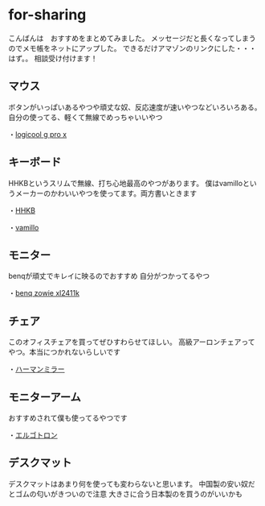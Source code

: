 # for-sharing
こんばんは　おすすめをまとめてみました。
メッセージだと長くなってしまうのでメモ帳をネットにアップした。
できるだけアマゾンのリンクにした・・・はず。。
相談受け付けます！

## マウス
ボタンがいっぱいあるやつや頑丈な奴、反応速度が速いやつなどいろいろある。
自分の使ってる、軽くて無線でめっちゃいいやつ


・[logicool g pro x](https://www.amazon.co.jp/Logicool-SUPERLIGHT-%E3%82%B2%E3%83%BC%E3%83%9F%E3%83%B3%E3%82%B0%E3%83%9E%E3%82%A6%E3%82%B9%E3%80%81%E3%83%AD%E3%82%B8%E3%82%AF%E3%83%BC%E3%83%ABG%E5%8F%B2%E4%B8%8A%E6%9C%80%E8%BB%BD%E9%87%8F63g%E6%9C%AA%E6%BA%80%E3%80%81LIGHTSPEED%E7%84%A1%E7%B7%9A-POWERPLAY%E7%84%A1%E7%B7%9A%E5%85%85%E9%9B%BB%E5%AF%BE%E5%BF%9C%E3%80%81-G-PPD-003WL-BK/dp/B08LVCQLSH/ref=sr_1_46?__mk_ja_JP=%E3%82%AB%E3%82%BF%E3%82%AB%E3%83%8A&crid=19OQI36XSFSLA&keywords=logicool+mouse&qid=1676637531&sprefix=logicool+mouc%2Caps%2C175&sr=8-46)


## キーボード
HHKBというスリムで無線、打ち心地最高のやつがあります。
僕はvamilloというメーカーのかわいいやつを使ってます。両方書いときます


・[HHKB](https://www.amazon.co.jp/HHKB-Professional-HYBRID-%E6%97%A5%E6%9C%AC%E8%AA%9E%E9%85%8D%E5%88%97%EF%BC%8F%E5%A2%A8/dp/B082TZPCGJ/ref=sr_1_2?__mk_ja_JP=%E3%82%AB%E3%82%BF%E3%82%AB%E3%83%8A&crid=3R1UXXFWKJWR7&keywords=hhkb&qid=1676634750&sprefix=hhk%2Caps%2C191&sr=8-2)


・[vamillo](https://www.fumo-shop.com/varmilo-73-sakura-jis-keyboard.html)

## モニター
benqが頑丈でキレイに映るのでおすすめ
自分がつかってるやつ

・[benq zowie xl2411k](https://www.amazon.co.jp/XL2411K-24%E5%9E%8B%E3%82%B2%E3%83%BC%E3%83%9F%E3%83%B3%E3%82%B0%E3%83%A2%E3%83%8B%E3%82%BF%E3%83%BC-DyAc%E6%8A%80%E8%A1%93%E6%90%AD%E8%BC%89-%E6%96%B0OSD%E3%83%A1%E3%83%8B%E3%83%A5%E3%83%BC-%E6%8C%87%E4%B8%80%E6%9C%AC%E3%81%A7%E9%AB%98%E3%81%95%E8%AA%BF%E6%95%B4/dp/B08KGPL974/ref=sr_1_1?crid=1FBC0V7TW7M59&keywords=benq+2411k&qid=1676634684&sprefix=benq+%EF%BC%92%EF%BC%94%2Caps%2C174&sr=8-1)

## チェア
このオフィスチェアを買ってぜひすわらせてほしい。
高級アーロンチェアってやつ。本当につかれないらしいです

・[ハーマンミラー](https://hermanmiller.co.jp/collections/office-chairs/products/aeron-graphite)
## モニターアーム
おすすめされて僕も使ってるやつです

・[エルゴトロン](https://www.amazon.co.jp/%E3%82%A8%E3%83%AB%E3%82%B4%E3%83%88%E3%83%AD%E3%83%B3-%E3%83%87%E3%82%B9%E3%82%AF%E3%83%9E%E3%82%A6%E3%83%B3%E3%83%88-%E3%83%A2%E3%83%8B%E3%82%BF%E3%83%BC%E3%82%A2%E3%83%BC%E3%83%A0-%E3%83%9E%E3%83%83%E3%83%88%E3%83%96%E3%83%A9%E3%83%83%E3%82%AF-45-241-224/dp/B07Q8TJ2KL/ref=sr_1_1?crid=27F6APKKECZ2K&keywords=%E3%82%A8%E3%83%AB%E3%82%B4%E3%83%88%E3%83%AD%E3%83%B3+%E3%83%A2%E3%83%8B%E3%82%BF%E3%83%BC%E3%82%A2%E3%83%BC%E3%83%A0&qid=1676634727&sprefix=erugo%2Caps%2C174&sr=8-1)

## デスクマット
デスクマットはあまり何を使っても変わらないと思います。
中国製の安い奴だとゴムの匂いがきついので注意
大きさに合う日本製のを買うのがいいかも
